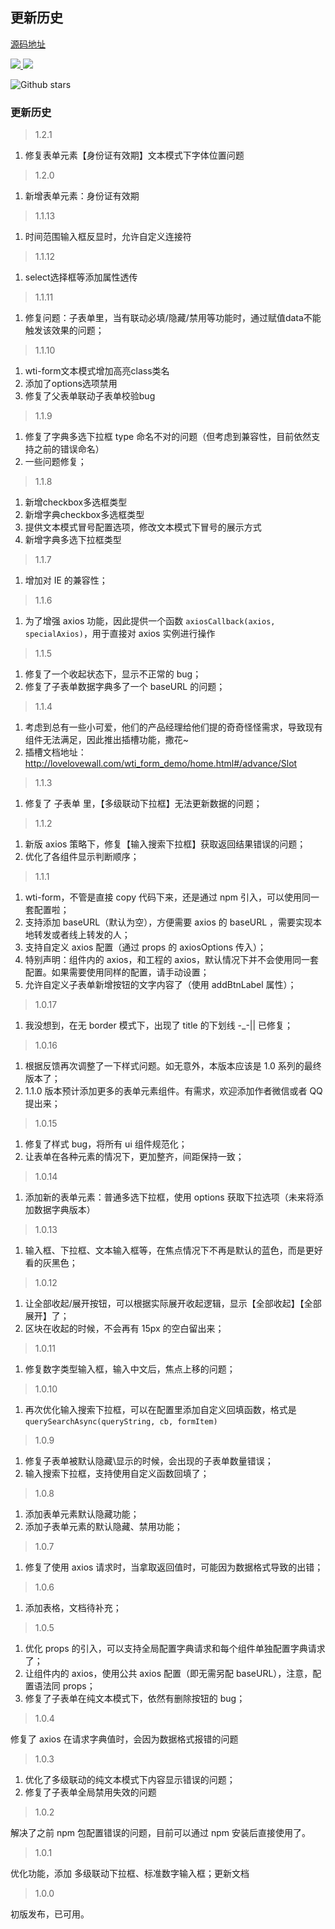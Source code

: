## 更新历史

<a href="https://github.com/qq20004604/wti-form">源码地址</a>

<p>
  <a href="https://www.npmjs.org/package/wti-form">
    <img src="https://img.shields.io/npm/v/wti-form.svg">
  </a>
  <a href="https://npmcharts.com/compare/wti-form?minimal=true">
    <img src="http://img.shields.io/npm/dm/wti-form.svg">
  </a>
</p>


![Github stars](https://img.shields.io/github/stars/qq20004604/wti-form.svg?label=Stars&color=success)

### 更新历史

> 1.2.1

1. 修复表单元素【身份证有效期】文本模式下字体位置问题

> 1.2.0

1. 新增表单元素：身份证有效期

> 1.1.13

1. 时间范围输入框反显时，允许自定义连接符

> 1.1.12

1. select选择框等添加属性透传

> 1.1.11

1. 修复问题：子表单里，当有联动必填/隐藏/禁用等功能时，通过赋值data不能触发该效果的问题；


> 1.1.10

1. wti-form文本模式增加高亮class类名
2. 添加了options选项禁用
3. 修复了父表单联动子表单校验bug

> 1.1.9

1. 修复了字典多选下拉框 type 命名不对的问题（但考虑到兼容性，目前依然支持之前的错误命名）
2. 一些问题修复；

> 1.1.8

1. 新增checkbox多选框类型
2. 新增字典checkbox多选框类型
3. 提供文本模式冒号配置选项，修改文本模式下冒号的展示方式
4. 新增字典多选下拉框类型

> 1.1.7

1. 增加对 IE 的兼容性；

> 1.1.6

1. 为了增强 axios 功能，因此提供一个函数 ``axiosCallback(axios, specialAxios)``，用于直接对 axios 实例进行操作

> 1.1.5

1. 修复了一个收起状态下，显示不正常的 bug；
2. 修复了子表单数据字典多了一个 baseURL 的问题；

> 1.1.4

1. 考虑到总有一些小可爱，他们的产品经理给他们提的奇奇怪怪需求，导致现有组件无法满足，因此推出插槽功能，撒花~
2. 插槽文档地址：http://lovelovewall.com/wti_form_demo/home.html#/advance/Slot

> 1.1.3

1. 修复了 子表单 里，【多级联动下拉框】无法更新数据的问题；

> 1.1.2

1. 新版 axios 策略下，修复【输入搜索下拉框】获取返回结果错误的问题；
2. 优化了各组件显示判断顺序；

> 1.1.1

1. wti-form，不管是直接 copy 代码下来，还是通过 npm 引入，可以使用同一套配置啦；
2. 支持添加 baseURL（默认为空），方便需要 axios 的 baseURL ，需要实现本地转发或者线上转发的人；
3. 支持自定义 axios 配置（通过 props 的 axiosOptions 传入）；
4. 特别声明：组件内的 axios，和工程的 axios，默认情况下并不会使用同一套配置。如果需要使用同样的配置，请手动设置；
5. 允许自定义子表单新增按钮的文字内容了（使用 addBtnLabel 属性）；

> 1.0.17

1. 我没想到，在无 border 模式下，出现了 title 的下划线 -_-|| 已修复；

> 1.0.16

1. 根据反馈再次调整了一下样式问题。如无意外，本版本应该是 1.0 系列的最终版本了；
2. 1.1.0 版本预计添加更多的表单元素组件。有需求，欢迎添加作者微信或者 QQ 提出来；

> 1.0.15

1. 修复了样式 bug，将所有 ui 组件规范化；
2. 让表单在各种元素的情况下，更加整齐，间距保持一致；

> 1.0.14

1. 添加新的表单元素：普通多选下拉框，使用 options 获取下拉选项（未来将添加数据字典版本）

> 1.0.13

1. 输入框、下拉框、文本输入框等，在焦点情况下不再是默认的蓝色，而是更好看的灰黑色；

> 1.0.12

1. 让全部收起/展开按钮，可以根据实际展开收起逻辑，显示【全部收起】【全部展开】了；
2. 区块在收起的时候，不会再有 15px 的空白留出来；

> 1.0.11

1. 修复数字类型输入框，输入中文后，焦点上移的问题；

> 1.0.10

1. 再次优化输入搜索下拉框，可以在配置里添加自定义回填函数，格式是 ``querySearchAsync(queryString, cb, formItem)``

> 1.0.9

1. 修复子表单被默认隐藏\显示的时候，会出现的子表单数量错误；
2. 输入搜索下拉框，支持使用自定义函数回填了；

> 1.0.8

1. 添加表单元素默认隐藏功能；
2. 添加子表单元素的默认隐藏、禁用功能；

> 1.0.7

1. 修复了使用 axios 请求时，当拿取返回值时，可能因为数据格式导致的出错；

> 1.0.6

1. 添加表格，文档待补充；

> 1.0.5

1. 优化 props 的引入，可以支持全局配置字典请求和每个组件单独配置字典请求了；
2. 让组件内的 axios，使用公共 axios 配置（即无需另配 baseURL），注意，配置语法同 props；
3. 修复了子表单在纯文本模式下，依然有删除按钮的 bug；

> 1.0.4

修复了 axios 在请求字典值时，会因为数据格式报错的问题

> 1.0.3

1. 优化了多级联动的纯文本模式下内容显示错误的问题；
2. 修复了子表单全局禁用失效的问题

> 1.0.2

解决了之前 npm 包配置错误的问题，目前可以通过 npm 安装后直接使用了。

> 1.0.1

优化功能，添加 多级联动下拉框、标准数字输入框；更新文档

> 1.0.0

初版发布，已可用。

